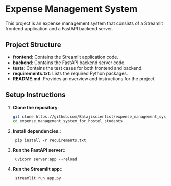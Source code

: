 # Expense Management System

This project is an expense management system that consists of a Streamlit frontend application and a FastAPI backend server.


## Project Structure

- **frontend**: Contains the Streamlit application code.
- **backend**: Contains the FastAPI backend server code.
- **tests**: Contains the test cases for both frontend and backend.
- **requirements.txt**: Lists the required Python packages.
- **README.md**: Provides an overview and instructions for the project.


## Setup Instructions

1. **Clone the repository**:
   ```bash
   git clone https://github.com/Balajiscientist/expense_management_system_for_hostel_students.git
   cd expense_management_system_for_hostel_students

   ```
1. **Install dependencies:**:   
   ```commandline
    pip install -r requirements.txt
   ```
1. **Run the FastAPI server:**:   
   ```commandline
    uvicorn server:app --reload
   ```
1. **Run the Streamlit app:**:   
   ```commandline
    streamlit run app.py
   ```
